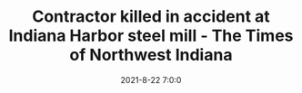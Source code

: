 ---
"title": "Contractor killed in accident at Indiana Harbor steel mill - The Times of Northwest Indiana"
"date": "2021-8-22 7:0:0"
"feed_name": "GOOGLENEWSCONSTRUCTION"
"feed_website": "https://news.google.com/search?q=construction%2Bincident&hl=en-US&gl=US&ceid=US:en"
"feed_rss": "https://news.google.com/rss/search?q=construction%2Bincident&hl=en-US&gl=US&ceid=US:en"
"link": "https://www.nwitimes.com/business/local/contractor-killed-in-accident-at-indiana-harbor-steel-mill/article_294404db-4ee5-596b-8542-9d873e61d352.html"
"file": "_posts/2021-1-1-9910ec4f310c2faceedb968c46dce69f436d2037.md"
"accident": "1"
"drilling": "1"
---